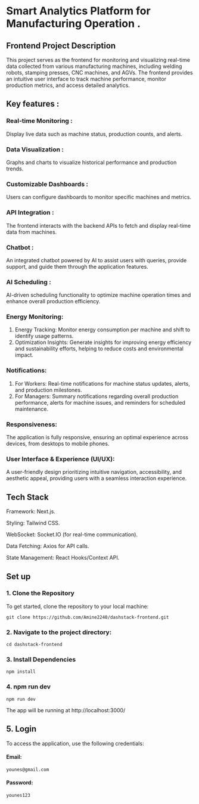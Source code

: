 # Smart Analytics Platform for Manufacturing Operation .
## Frontend Project Description
This project serves as the frontend for monitoring and visualizing real-time data collected from various manufacturing machines, including welding robots, stamping presses, CNC machines, and AGVs. The frontend provides an intuitive user interface to track machine performance, monitor production metrics, and access detailed analytics.

## Key features  :
### Real-time Monitoring : 
Display live data such as machine status, production counts, and alerts.
### Data Visualization :
Graphs and charts to visualize historical performance and production trends.
### Customizable Dashboards :
Users can configure dashboards to monitor specific machines and metrics.
### API Integration :
The frontend interacts with the backend APIs to fetch and display real-time data from machines.
### Chatbot :
An integrated chatbot powered by AI to assist users with queries, provide support, and guide them through the application features.
### AI Scheduling : 
AI-driven scheduling functionality to optimize machine operation times and enhance overall production efficiency.
### Energy Monitoring:
  1. Energy Tracking: Monitor energy consumption per machine and shift to identify usage patterns.
  2. Optimization Insights: Generate insights for improving energy efficiency and sustainability efforts, helping to reduce costs and environmental impact. 
### Notifications:
  1. For Workers: Real-time notifications for machine status updates, alerts, and production milestones.
  2. For Managers: Summary notifications regarding overall production performance, alerts for machine issues, and reminders for scheduled maintenance.
### Responsiveness: 
The application is fully responsive, ensuring an optimal experience across devices, from desktops to mobile phones.
### User Interface & Experience (UI/UX): 
A user-friendly design prioritizing intuitive navigation, accessibility, and aesthetic appeal, providing users with a seamless interaction experience.


## Tech Stack

Framework: Next.js. 

Styling: Tailwind CSS.

WebSocket: Socket.IO (for real-time communication).

Data Fetching: Axios for API calls. 

State Management: React Hooks/Context API.  

## Set up 
### 1. Clone the Repository
To get started, clone the repository to your local machine:
```plaintext
git clone https://github.com/Amine2240/dashstack-frontend.git
```
### 2. Navigate to the project directory:
```plaintext
cd dashstack-frontend
```
### 3. Install Dependencies
```plaintext
npm install
```
### 4. npm run dev
```plaintext
npm run dev
```
The app will be running at http://localhost:3000/
## 5. Login 
To access the application, use the following credentials:  
#### Email: 
```plaintext
younes@gmail.com
```
#### Password:
```plaintext
younes123
```

